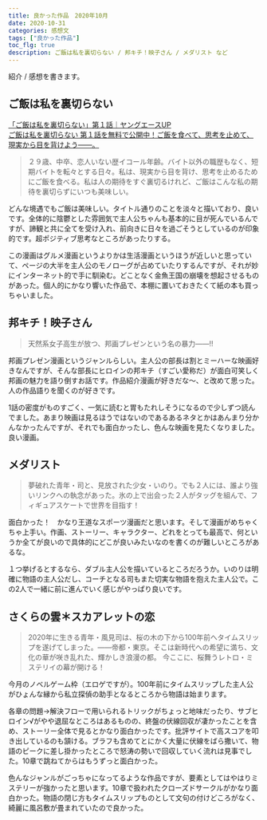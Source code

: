 ```yaml
---
title: 良かった作品　2020年10月
date: 2020-10-31
categories: 感想文
tags: ["良かった作品"]
toc_flg: true
description: ご飯は私を裏切らない / 邦キチ！映子さん / メダリスト など
---
```


紹介 / 感想を書きます。

## ご飯は私を裏切らない

<div class="bcard-wrapper">
<a href="https://web-ace.jp/youngaceup/contents/1000121/episode/3538/" rel="nofollow" target="_blank">
<span class="bcard-main withogimg">
<div class="bcard-title">
「ご飯は私を裏切らない」第１話｜ヤングエースUP
</div>
<div class="bcard-description">
ご飯は私を裏切らない 第１話を無料で公開中！ご飯を食べて、思考を止めて、現実から目を背けよう――。
</div>
<div class="bcard-img" style="background-image: url(https://web-ace.jp/img/youngaceup/contents/1000121/YAUP_yamigohan_001_icon.jpg)">
</div></span></a></div>

> ２９歳、中卒、恋人いない歴イコール年齢。バイト以外の職歴もなく、短期バイトを転々とする日々。私は、現実から目を背け、思考を止めるためにご飯を食べる。私は人の期待をすぐ裏切るけれど、ご飯はこんな私の期待を裏切らずにいつも美味しい。

どんな境遇でもご飯は美味しい。タイトル通りのことを淡々と描いており、良いです。全体的に陰鬱とした雰囲気で主人公ちゃんも基本的に目が死んでいるんですが、諦観と共に全てを受け入れ、前向きに日々を過ごそうとしているのが印象的です。超ポジティブ思考なところがあったりする。

この漫画はグルメ漫画というよりかは生活漫画というほうが近しいと思っていて、ページの大半を主人公のモノローグが占めていたりするんですが、それが妙にインターネット的で手に馴染む。どことなく金魚王国の崩壊を想起させるものがあった。個人的にかなり響いた作品で、本棚に置いておきたくて紙の本も買っちゃいました。

## 邦キチ！映子さん

> 天然系女子高生が放つ、邦画プレゼンという名の暴力――!!

邦画プレゼン漫画というジャンルらしい。主人公の部長は割とミーハーな映画好きなんですが、そんな部長にヒロインの邦キチ（すごい愛称だ）が面白可笑しく邦画の魅力を語り倒すお話です。作品紹介漫画が好きだな～、と改めて思った。人の作品語りを聞くのが好きです。

1話の密度がものすごく、一気に読むと胃もたれしそうになるので少しずつ読んでました。あまり映画は見るほうではないのであるあるネタとかはあんまり分かんなかったんですが、それでも面白かったし、色んな映画を見たくなりました。良い漫画。

## メダリスト

> 夢破れた青年・司と、見放された少女・いのり。でも２人には、誰より強いリンクへの執念があった。氷の上で出会った２人がタッグを組んで、フィギュアスケートで世界を目指す！

面白かった！　かなり王道なスポーツ漫画だと思います。そして漫画がめちゃくちゃ上手い。作画、ストーリー、キャラクター、どれをとっても最高で、何というか全てが良いので具体的にどこが良いみたいなのを書くのが難しいところがあるな。

１つ挙げるとするなら、ダブル主人公を描いているところだろうか。いのりは明確に物語の主人公だし、コーチとなる司もまた切実な物語を抱えた主人公で。この2人で一緒に前に進んでいく感じがやっぱり良いです。

## さくらの雲＊スカアレットの恋

> 2020年に生きる青年・風見司は、桜の木の下から100年前へタイムスリップを遂げてしまった。――帝都・東京。そこは新時代への希望に満ち、文化の華が咲き乱れた、輝かしき浪漫の都。
今ここに、桜舞うレトロ・ミステリイの幕が開ける！

今月のノベルゲーム枠（エロゲですが）。100年前にタイムスリップした主人公がひょんな縁から私立探偵の助手となるところから物語は始まります。

各章の問題→解決フローで用いられるトリックがちょっと地味だったり、サブヒロイン√がやや退屈なところはあるものの、終盤の伏線回収が凄かったことを含め、ストーリー全体で見るとかなり面白かったです。批評サイトで高スコアを叩き出しているのも頷ける。ブラフも含めてとにかく大量に伏線をばら撒いて、物語のピークに差し掛かったところで怒涛の勢いで回収していく流れは見事でした。10章で跳ねてからはもうずっと面白かった。

色んなジャンルがごっちゃになってるような作品ですが、要素としてはやはりミステリーが強かったと思います。10章で扱われたクローズドサークルがかなり面白かった。物語の閉じ方もタイムスリップものとして文句の付けどころがなく、綺麗に風呂敷が畳まれていたので良かった。